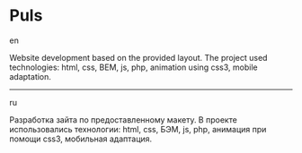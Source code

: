 # Puls


en

Website development based on the provided layout. The project used technologies: html, css, BEM, js, php, animation using css3, mobile adaptation.

***
ru

Разработка зайта по предоставленному макету. В проекте использовались технологии: html, css, БЭМ, js, php, анимация при помощи css3, мобильная адаптация.
